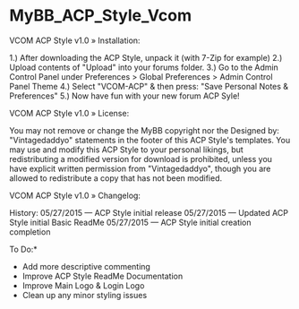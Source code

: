 # MyBB_ACP_Style_Vcom

VCOM ACP Style v1.0
» Installation:

1.) After downloading the ACP Style, unpack it (with 7-Zip for example)
2.) Upload contents of "Upload" into your forums folder.
3.) Go to the Admin Control Panel under Preferences > Global Preferences > Admin Control Panel Theme
4.) Select "VCOM-ACP" & then press: "Save Personal Notes & Preferences"
5.) Now have fun with your new forum ACP Syle!

VCOM ACP Style v1.0
» License:

You may not remove or change the MyBB copyright nor the Designed by: "Vintagedaddyo" statements in the footer of this ACP Style's templates. You may use and modify this ACP Style to your personal likings, but redistributing a modified version for download is prohibited, unless you have explicit written permission from "Vintagedaddyo", though you are allowed to redistribute a copy that has not been modified.


VCOM ACP Style v1.0
» Changelog:

History:
05/27/2015 — ACP Style initial release
05/27/2015 — Updated ACP Style initial Basic ReadMe
05/27/2015 — ACP Style initial creation completion

To Do:*
* Add more descriptive commenting
* Improve ACP Style ReadMe Documentation
* Improve Main Logo & Login Logo
* Clean up any minor styling issues
